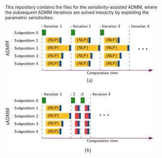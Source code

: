 This repository contains the files for the sensitivity-assisted ADMM, where the subsequent ADMM iterations are solved inexactly by exploiting the parametric sensitivities. 

![sADMM](sADMM_idea.png)
